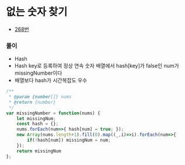 # 없는 숫자 찾기
 - [268번](https://leetcode.com/problems/missing-number/)


### 풀이
  - Hash
  - Hash key로 등록하여 정상 연속 숫자 배열에서 hash[key]가 false인 num가 missingNumber이다
  - 배열보다 hash가 시간복잡도 우수


  ```javascript
  /**
   * @param {number[]} nums
   * @return {number}
   */
  var missingNumber = function(nums) {
      let missingNum;
      const hash = {};
      nums.forEach(num=>{ hash[num] = true; });
      new Array(nums.length+1).fill(0).map((_,i)=>i).forEach(num=>{
          if(!hash[num]) missingNum = num;
      });
      return missingNum
  };
  ```